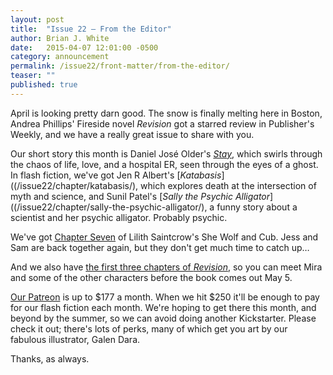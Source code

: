 ```yaml
---
layout: post
title:  "Issue 22 — From the Editor"
author: Brian J. White
date:   2015-04-07 12:01:00 -0500
category: announcement
permalink: /issue22/front-matter/from-the-editor/
teaser: ""
published: true
---
```


April is looking pretty darn good. The snow is finally melting here in Boston, Andrea Phillips' Fireside novel _Revision_ got a starred review in Publisher's Weekly, and we have a really great issue to share with you.

Our short story this month is Daniel José Older's [_Stay_](/issue22/chapter/stay/), which swirls through the chaos of life, love, and a hospital ER, seen through the eyes of a ghost. In flash fiction, we've got Jen R Albert's [_Katabasis_]((/issue22/chapter/katabasis/), which explores death at the intersection of myth and science, and Sunil Patel's [_Sally the Psychic Alligator_]((/issue22/chapter/sally-the-psychic-alligator/), a funny story about a scientist and her psychic alligator. Probably psychic.

We've got [Chapter Seven](/issue22/chapter/she-wolf-and-cub-chapter-seven/) of Lilith Saintcrow's She Wolf and Cub. Jess and Sam are back together again, but they don't get much time to catch up…

And we also have [the first three chapters of _Revision_](/issue22/chapter/revision/), so you can meet Mira and some of the other characters before the book comes out May 5.

[Our Patreon](https://www.patreon.com/firesidefiction) is up to $177 a month. When we hit $250 it'll be enough to pay for our flash fiction each month. We're hoping to get there this month, and beyond by the summer, so we can avoid doing another Kickstarter. Please check it out; there's lots of perks, many of which get you art by our fabulous illustrator, Galen Dara.

Thanks, as always.
